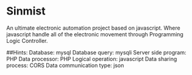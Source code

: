 # Sinmist
An ultimate electronic automation project based on javascript. Where javascript handle all of the electronic movement through Programming Logic Controller.


##Hints:
Database: mysql
Database query: mysqli
Server side program: PHP
Data processor: PHP
Logical operation: javascript
Data sharing process: CORS
Data communication type: json
